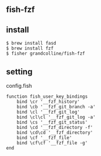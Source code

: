 fish-fzf
---

## install

```
$ brew install fasd
$ brew install fzf
$ fisher grandcolline/fish-fzf
```
## setting

config.fish
```
function fish_user_key_bindings
	bind \cr '__fzf_history'
	bind \cb '__fzf_git_branch -a'
	bind \cl '__fzf_git_log'
	bind \cl\cl '__fzf_git_log -a'
	bind \cs '__fzf_git_status'
	bind \cd '__fzf_directory -f'
	bind \cd\cd '__fzf_directory'
	bind \cf '__fzf_file'
	bind \cf\cf '__fzf_file -g'
end
```

